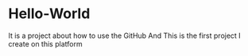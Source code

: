 # Hello-World
It is a project about how to use the GitHub
And This is the first project I create on this platform

